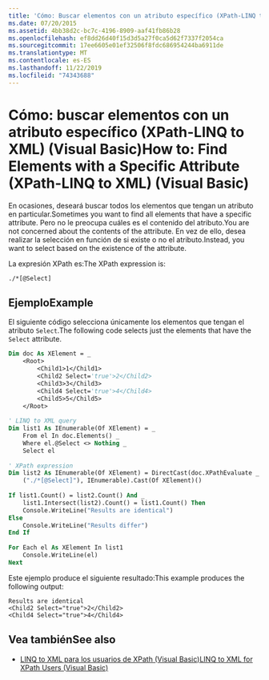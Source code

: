 ```yaml
---
title: 'Cómo: Buscar elementos con un atributo específico (XPath-LINQ to XML)'
ms.date: 07/20/2015
ms.assetid: 4bb38d2c-bc7c-4196-8909-aaf41fb86b28
ms.openlocfilehash: ef8dd26d40f15d3d5a27f0ca5d62f7337f2054ca
ms.sourcegitcommit: 17ee6605e01ef32506f8fdc686954244ba6911de
ms.translationtype: MT
ms.contentlocale: es-ES
ms.lasthandoff: 11/22/2019
ms.locfileid: "74343688"
---
```

# <a name="how-to-find-elements-with-a-specific-attribute-xpath-linq-to-xml-visual-basic"></a><span data-ttu-id="e153d-102">Cómo: buscar elementos con un atributo específico (XPath-LINQ to XML) (Visual Basic)</span><span class="sxs-lookup"><span data-stu-id="e153d-102">How to: Find Elements with a Specific Attribute (XPath-LINQ to XML) (Visual Basic)</span></span>
<span data-ttu-id="e153d-103">En ocasiones, deseará buscar todos los elementos que tengan un atributo en particular.</span><span class="sxs-lookup"><span data-stu-id="e153d-103">Sometimes you want to find all elements that have a specific attribute.</span></span> <span data-ttu-id="e153d-104">Pero no le preocupa cuáles es el contenido del atributo.</span><span class="sxs-lookup"><span data-stu-id="e153d-104">You are not concerned about the contents of the attribute.</span></span> <span data-ttu-id="e153d-105">En vez de ello, desea realizar la selección en función de si existe o no el atributo.</span><span class="sxs-lookup"><span data-stu-id="e153d-105">Instead, you want to select based on the existence of the attribute.</span></span>  
  
 <span data-ttu-id="e153d-106">La expresión XPath es:</span><span class="sxs-lookup"><span data-stu-id="e153d-106">The XPath expression is:</span></span>  
  
 `./*[@Select]`  
  
## <a name="example"></a><span data-ttu-id="e153d-107">Ejemplo</span><span class="sxs-lookup"><span data-stu-id="e153d-107">Example</span></span>  
 <span data-ttu-id="e153d-108">El siguiente código selecciona únicamente los elementos que tengan el atributo `Select`.</span><span class="sxs-lookup"><span data-stu-id="e153d-108">The following code selects just the elements that have the `Select` attribute.</span></span>  
  
```vb  
Dim doc As XElement = _   
    <Root>  
        <Child1>1</Child1>  
        <Child2 Select='true'>2</Child2>  
        <Child3>3</Child3>  
        <Child4 Select='true'>4</Child4>  
        <Child5>5</Child5>  
    </Root>  
  
' LINQ to XML query  
Dim list1 As IEnumerable(Of XElement) = _  
    From el In doc.Elements() _  
    Where el.@Select <> Nothing _  
    Select el  
  
' XPath expression  
Dim list2 As IEnumerable(Of XElement) = DirectCast(doc.XPathEvaluate _  
    ("./*[@Select]"), IEnumerable).Cast(Of XElement)()  
  
If list1.Count() = list2.Count() And _  
    list1.Intersect(list2).Count() = list1.Count() Then  
    Console.WriteLine("Results are identical")  
Else  
    Console.WriteLine("Results differ")  
End If  
  
For Each el As XElement In list1  
    Console.WriteLine(el)  
Next  
```  
  
 <span data-ttu-id="e153d-109">Este ejemplo produce el siguiente resultado:</span><span class="sxs-lookup"><span data-stu-id="e153d-109">This example produces the following output:</span></span>  
  
```console
Results are identical  
<Child2 Select="true">2</Child2>  
<Child4 Select="true">4</Child4>  
```  
  
## <a name="see-also"></a><span data-ttu-id="e153d-110">Vea también</span><span class="sxs-lookup"><span data-stu-id="e153d-110">See also</span></span>

- [<span data-ttu-id="e153d-111">LINQ to XML para los usuarios de XPath (Visual Basic)</span><span class="sxs-lookup"><span data-stu-id="e153d-111">LINQ to XML for XPath Users (Visual Basic)</span></span>](../../../../visual-basic/programming-guide/concepts/linq/linq-to-xml-for-xpath-users.md)
